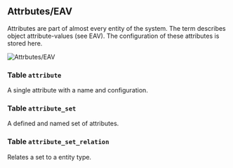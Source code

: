 Attrbutes/EAV
---------------------------------------

Attributes are part of almost every entity of the system. The term describes object attribute-values (see EAV). The configuration of these attributes is stored here.

![Attrbutes/EAV](dist/erm-shopware-core-framework-attribute.svg)


### Table `attribute`

A single attribute with a name and configuration.


### Table `attribute_set`

A defined and named set of attributes.


### Table `attribute_set_relation`

Relates a set to a entity type.


